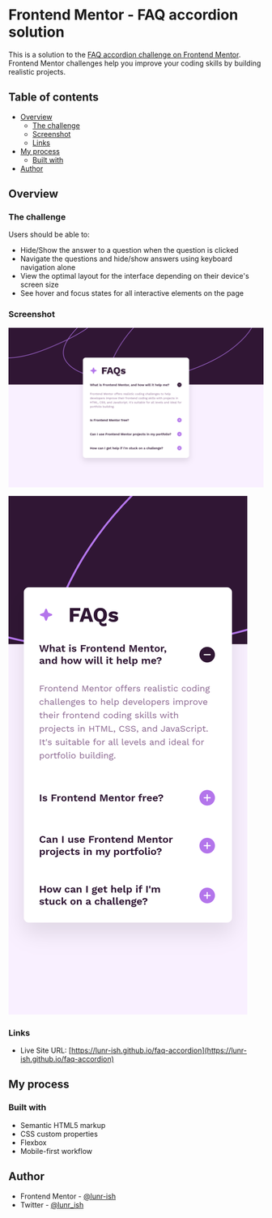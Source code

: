 # Frontend Mentor - FAQ accordion solution

This is a solution to the [FAQ accordion challenge on Frontend Mentor](https://www.frontendmentor.io/challenges/faq-accordion-wyfFdeBwBz). Frontend Mentor challenges help you improve your coding skills by building realistic projects.

## Table of contents

- [Overview](#overview)
  - [The challenge](#the-challenge)
  - [Screenshot](#screenshot)
  - [Links](#links)
- [My process](#my-process)
  - [Built with](#built-with)
- [Author](#author)

## Overview

### The challenge

Users should be able to:

- Hide/Show the answer to a question when the question is clicked
- Navigate the questions and hide/show answers using keyboard navigation alone
- View the optimal layout for the interface depending on their device's screen size
- See hover and focus states for all interactive elements on the page

### Screenshot

![FAQ accordion desktop screenshot](./screenshot/faq-accordion-desktop-screenshot.png)

![FAQ accordion mobile screenshot](./screenshot/faq-accordion-mobile-screenshot.png)

### Links

- Live Site URL: [https://lunr-ish.github.io/faq-accordion](https://lunr-ish.github.io/faq-accordion)

## My process

### Built with

- Semantic HTML5 markup
- CSS custom properties
- Flexbox
- Mobile-first workflow

## Author

- Frontend Mentor - [@lunr-ish](https://www.frontendmentor.io/profile/lunr-ish)
- Twitter - [@lunr_ish](https://www.twitter.com/lunr_ish)

